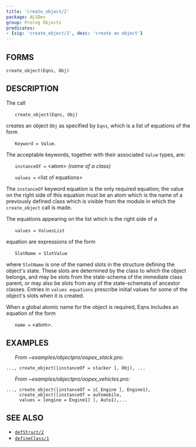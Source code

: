 ```yaml
---
title: 'create_object/2'
package: ALSDev
group: Prolog Objects
predicates:
- {sig: 'create_object/2', desc: 'create an object'}
---
```


## FORMS
```
create_object(Eqns, Obj)
```
## DESCRIPTION

The call

&nbsp;&nbsp;&nbsp;&nbsp;&nbsp;&nbsp;`create_object(Eqns, Obj)`

creates an object `Obj` as specified by `Eqns`, which is a list of equations of the form

&nbsp;&nbsp;&nbsp;&nbsp;&nbsp;&nbsp;`Keyword = Value`.

The acceptable keywords, together with their associated `Value` types, are:

&nbsp;&nbsp;&nbsp;&nbsp;&nbsp;&nbsp;`instanceOf =` &lt;atom&gt; _(name of a class)_

&nbsp;&nbsp;&nbsp;&nbsp;&nbsp;&nbsp;`values =` &lt;list of equations&gt;

The `instanceOf` keyword equation is the only required equation; the value on the right side of this equation must be an atom which is the name of a previously defined class which is visible from the module in which the `create_object` call is made.

The equations appearing on the list which is the right side of a

&nbsp;&nbsp;&nbsp;&nbsp;&nbsp;&nbsp;`values = ValuesList`

equation are expressions of the form

&nbsp;&nbsp;&nbsp;&nbsp;&nbsp;&nbsp;`SlotName = SlotValue`

where `SlotName` is one of the named slots in the structure defining the object's state. These slots are determined by the class to which the object belongs, and may be slots from the state-schema of the immediate class parent, or may also be slots from any of the state-schemata of ancestor classes. Entries in `values equations` prescribe initial values for some of the object's slots when it is created.

When a global atomic name for the object is required, Eqns includes an equation of the form

&nbsp;&nbsp;&nbsp;&nbsp;&nbsp;&nbsp;`name =` &lt;atom&gt;.


## EXAMPLES

&nbsp;&nbsp;&nbsp;&nbsp;&nbsp;&nbsp;_From ~examples/objectpro/oopex_stack.pro:_
```
..., create_object([instanceOf = stacker ], Obj), ...
```
&nbsp;&nbsp;&nbsp;&nbsp;&nbsp;&nbsp;_From ~examples/objectpro/oopex_vehicles.pro:_
```
..., create_object([instanceOf = iC_Engine ], Engine1),
     create_object([instanceOf = automobile,
     values = [engine = Engine1] ], Auto1),...
```
## SEE ALSO

- [`defStruct/2`](defStruct2.html)
- [`defineClass/1`](defineClass1.html)
